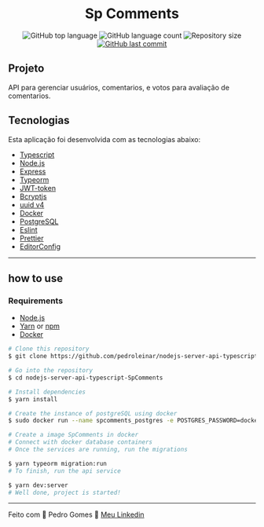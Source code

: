 <h1 align="center">Sp Comments</h1>

  <p align="center">
  <img alt="GitHub top language" src="https://img.shields.io/github/languages/top/pedroleinar/api-comment-simple-version">

  <img alt="GitHub language count" src="https://img.shields.io/github/languages/count/pedroleinar/api-comment-simple-version">

  <img alt="Repository size" src="https://img.shields.io/github/repo-size/pedroleinar/api-comment-simple-version">

  <a href="https://github.com/pedroleinar/api-comment-simple-version/commits/master">
    <img alt="GitHub last commit" src="https://img.shields.io/github/last-commit/pedroleinar/api-comment-simple-version">
  </a>

  </p>

## Projeto

API para gerenciar usuários, comentarios, e votos para avaliação de comentarios.

## Tecnologias

Esta aplicação foi desenvolvida com as tecnologias abaixo:

-   [Typescript](https://www.typescriptlang.org/)
-   [Node.js](https://nodejs.org/en/)
-   [Express](https://expressjs.com/pt-br/)
-   [Typeorm](https://typeorm.io/#/)
-   [JWT-token](https://jwt.io/)
-   [Bcryptjs](https://www.npmjs.com/package/bcryptjs)
-   [uuid v4](https://github.com/thenativeweb/uuidv4/)
-   [Docker](https://www.docker.com/products/docker-desktop)
-   [PostgreSQL](https://www.postgresql.org/)
-   [Eslint](https://eslint.org/)
-   [Prettier](https://prettier.io/)
-   [EditorConfig](https://editorconfig.org/)

---

## how to use

### Requirements

-   [Node.js](https://nodejs.org/en/)
-   [Yarn](https://classic.yarnpkg.com/) or [npm](https://www.npmjs.com/)
-   [Docker](https://www.docker.com/products/docker-desktop)

```bash
# Clone this repository
$ git clone https://github.com/pedroleinar/nodejs-server-api-typescript-SpComments.git

# Go into the repository
$ cd nodejs-server-api-typescript-SpComments

# Install dependencies
$ yarn install

# Create the instance of postgreSQL using docker
$ sudo docker run --name spcomments_postgres -e POSTGRES_PASSWORD=docker -p 5432:5432 -d postgres

# Create a image SpComments in docker
# Connect with docker database containers
# Once the services are running, run the migrations

$ yarn typeorm migration:run
# To finish, run the api service

$ yarn dev:server
# Well done, project is started!
```

---

Feito com 💜 Pedro Gomes 👋 [Meu Linkedin](https://www.linkedin.com/in/pedroleinar/)
